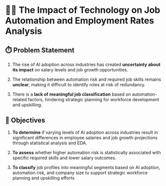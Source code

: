 # 💼🤖 The Impact of Technology on Job Automation and Employment Rates Analysis

## ⏱️ Problem Statement
1. The rise of AI adoption across industries has created **uncertainty about its impact** on salary levels and job growth opportunities.

2. The relationship between automation risk and required job skills remains **unclear**, making it difficult to identify roles at risk of redundancy.

3. There is a **lack of meaningful job classification** based on automation-related factors, hindering strategic planning for workforce development and upskilling.


## 🎯 Objectives
1. **To determine** if varying levels of AI adoption across industries result in significant differences in employee salaries and job growth projections through statistical analysis and EDA.

2. **To assess** whether higher automation risk is statistically associated with specific required skills and lower salary outcomes.

3. **To classify** job profiles into meaningful segments based on AI adoption, automation risk, and company size tu support strategic workforce planning and upskilling efforts
